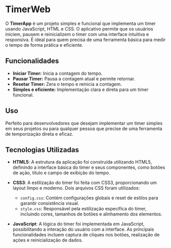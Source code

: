 # TimerWeb

 O **TimerApp** é um projeto simples e funcional que implementa um timer usando JavaScript, HTML e CSS. O aplicativo permite que os usuários iniciem, pausem e reinicializem o timer com uma interface intuitiva e responsiva. É ideal para quem precisa de uma ferramenta básica para medir o tempo de forma prática e eficiente.


## Funcionalidades

- **Iniciar Timer:** Inicia a contagem do tempo.
- **Pausar Timer:** Pausa a contagem atual e permite retornar.
- **Resetar Timer:** Zera o tempo e reinicia a contagem.
- **Simples e eficiente:** Implementação clara e direta para um timer funcional.

## Uso

Perfeito para desenvolvedores que desejam implementar um timer simples em seus projetos ou para qualquer pessoa que precise de uma ferramenta de temporização direta e eficaz.

## Tecnologias Utilizadas

- **HTML5**: A estrutura da aplicação foi construída utilizando HTML5, definindo a interface básica do timer e seus componentes, como botões de ação, titulo e campo de exibição do tempo.

- **CSS3**: A estilização do timer foi feita com CSS3, proporcionando um layout limpo e moderno. Dois arquivos CSS foram utilizados:
  - `config.css`: Contém configurações globais e reset de estilos para garantir consistência visual.
  - `style.css`: Responsável pela estilização específica do timer, incluindo cores, tamanhos de botões e alinhamento dos elementos.

- **JavaScript**: A lógica do timer foi implementada em JavaScript, possibilitando a interação do usuário com a interface. As principais funcionalidades incluem captura de cliques nos botões, realização de ações e reinicialização de dados.
